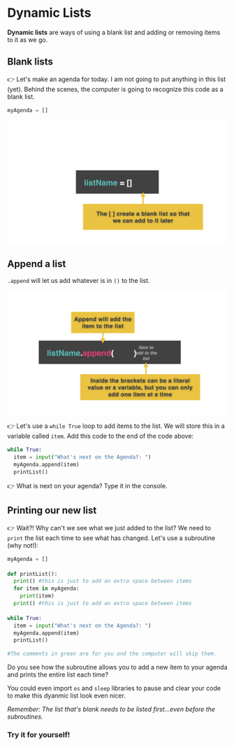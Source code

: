 # Dynamic Lists

**Dynamic lists** are ways of using a blank list and adding or removing items to it as we go.

## Blank lists
👉 Let's make an agenda for today. I am not going to put anything in this list (yet). Behind the scenes, the computer is going to recognize this code as a blank list.

```python
myAgenda = []
```

![](resources/dynamic.001.png)

## Append a list
`.append` will let us add whatever is in `()` to the list. 

![](resources/dynamic.002.png)



👉 Let's use a `while True` loop to add items to the list. We will store this in a variable called `item`. Add this code to the end of the code above:

```python
while True:
  item = input("What's next on the Agenda?: ")
  myAgenda.append(item)
  printList()
  ```
👉 What is next on your agenda? Type it in the console. 

## Printing our new list
👉 Wait?! Why can't we see what we just added to the list? We need to `print` the list each time to see what has changed. Let's use a subroutine (why not!):

```python
myAgenda = []

def printList():
  print() #this is just to add an extra space between items
  for item in myAgenda:
    print(item)
  print() #this is just to add an extra space between items

while True:
  item = input("What's next on the Agenda?: ")
  myAgenda.append(item)
  printList()
```
```python
#The comments in green are for you and the computer will skip them.
```

Do you see how the subroutine allows you to add a new item to your agenda and prints the entire list each time?

You could even import `os` and `sleep` libraries to pause and clear your code to make this dyanmic list look even nicer.

*Remember: The list that's blank needs to be listed first...even before the subroutines.*

### Try it for yourself!